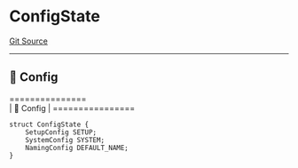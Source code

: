 # ConfigState
[Git Source](https://github.com/metacontract/mc/blob/20ed737f21a46d89afffe1322a75b1ecfcacff9a/src/devkit/system/Config.sol)

----------------------
📝 Config
------------------------
===============\
|   📝 Config     |
\================


```solidity
struct ConfigState {
    SetupConfig SETUP;
    SystemConfig SYSTEM;
    NamingConfig DEFAULT_NAME;
}
```

